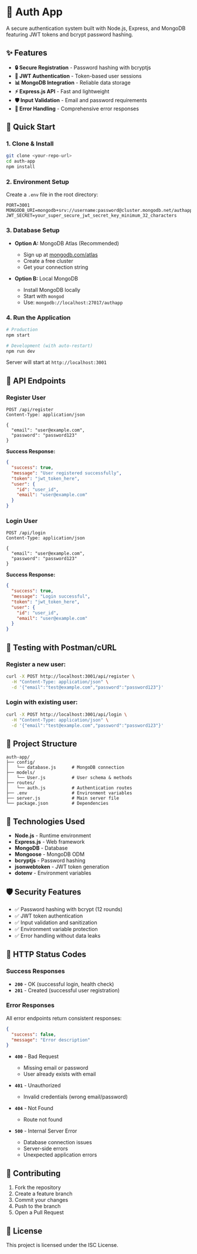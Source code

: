 # 🔐 Auth App

A secure authentication system built with Node.js, Express, and MongoDB featuring JWT tokens and bcrypt password hashing.

## ✨ Features

- **🔒 Secure Registration** - Password hashing with bcryptjs
- **🎯 JWT Authentication** - Token-based user sessions
- **📊 MongoDB Integration** - Reliable data storage
- **⚡ Express.js API** - Fast and lightweight
- **🛡️ Input Validation** - Email and password requirements
- **🔄 Error Handling** - Comprehensive error responses

## 🚀 Quick Start

### 1. Clone & Install
```bash
git clone <your-repo-url>
cd auth-app
npm install
```

### 2. Environment Setup
Create a `.env` file in the root directory:
```env
PORT=3001
MONGODB_URI=mongodb+srv://username:password@cluster.mongodb.net/authapp
JWT_SECRET=your_super_secure_jwt_secret_key_minimum_32_characters
```

### 3. Database Setup
- **Option A:** MongoDB Atlas (Recommended)
  - Sign up at [mongodb.com/atlas](https://www.mongodb.com/atlas)
  - Create a free cluster
  - Get your connection string

- **Option B:** Local MongoDB
  - Install MongoDB locally
  - Start with `mongod`
  - Use: `mongodb://localhost:27017/authapp`

### 4. Run the Application
```bash
# Production
npm start

# Development (with auto-restart)
npm run dev
```

Server will start at `http://localhost:3001`

## 📡 API Endpoints

### Register User
```http
POST /api/register
Content-Type: application/json

{
  "email": "user@example.com",
  "password": "password123"
}
```

**Success Response:**
```json
{
  "success": true,
  "message": "User registered successfully",
  "token": "jwt_token_here",
  "user": {
    "id": "user_id",
    "email": "user@example.com"
  }
}
```

### Login User
```http
POST /api/login
Content-Type: application/json

{
  "email": "user@example.com",
  "password": "password123"
}
```

**Success Response:**
```json
{
  "success": true,
  "message": "Login successful",
  "token": "jwt_token_here",
  "user": {
    "id": "user_id",
    "email": "user@example.com"
  }
}
```

## 🧪 Testing with Postman/cURL

### Register a new user:
```bash
curl -X POST http://localhost:3001/api/register \
  -H "Content-Type: application/json" \
  -d '{"email":"test@example.com","password":"password123"}'
```

### Login with existing user:
```bash
curl -X POST http://localhost:3001/api/login \
  -H "Content-Type: application/json" \
  -d '{"email":"test@example.com","password":"password123"}'
```

## 📁 Project Structure

```
auth-app/
├── config/
│   └── database.js      # MongoDB connection
├── models/
│   └── User.js          # User schema & methods
├── routes/
│   └── auth.js          # Authentication routes
├── .env                 # Environment variables
├── server.js            # Main server file
└── package.json         # Dependencies
```

## 🔧 Technologies Used

- **Node.js** - Runtime environment
- **Express.js** - Web framework
- **MongoDB** - Database
- **Mongoose** - MongoDB ODM
- **bcryptjs** - Password hashing
- **jsonwebtoken** - JWT token generation
- **dotenv** - Environment variables

## 🛡️ Security Features

- ✅ Password hashing with bcrypt (12 rounds)
- ✅ JWT token authentication
- ✅ Input validation and sanitization
- ✅ Environment variable protection
- ✅ Error handling without data leaks

## 📝 HTTP Status Codes

### Success Responses
- **`200`** - OK (successful login, health check)
- **`201`** - Created (successful user registration)

### Error Responses
All error endpoints return consistent responses:
```json
{
  "success": false,
  "message": "Error description"
}
```

- **`400`** - Bad Request
  - Missing email or password
  - User already exists with email
  
- **`401`** - Unauthorized
  - Invalid credentials (wrong email/password)
  
- **`404`** - Not Found
  - Route not found
  
- **`500`** - Internal Server Error
  - Database connection issues
  - Server-side errors
  - Unexpected application errors

## 🤝 Contributing

1. Fork the repository
2. Create a feature branch
3. Commit your changes
4. Push to the branch
5. Open a Pull Request

## 📄 License

This project is licensed under the ISC License.
